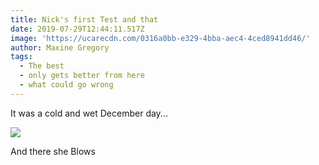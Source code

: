 ```yaml
---
title: Nick's first Test and that
date: 2019-07-29T12:44:11.517Z
image: 'https://ucarecdn.com/0316a0bb-e329-4bba-aec4-4ced8941dd46/'
author: Maxine Gregory
tags:
  - The best
  - only gets better from here
  - what could go wrong
---
```

It was a cold and wet December day... 

![](https://ucarecdn.com/0817e2eb-ecf5-4669-bda6-6ae6cf965a86/)

And there she Blows
